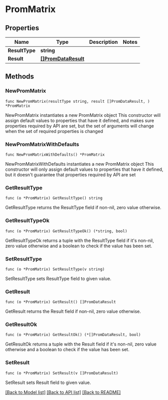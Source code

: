 # PromMatrix

## Properties

Name | Type | Description | Notes
------------ | ------------- | ------------- | -------------
**ResultType** | **string** |  | 
**Result** | [**[]PromDataResult**](PromDataResult.md) |  | 

## Methods

### NewPromMatrix

`func NewPromMatrix(resultType string, result []PromDataResult, ) *PromMatrix`

NewPromMatrix instantiates a new PromMatrix object
This constructor will assign default values to properties that have it defined,
and makes sure properties required by API are set, but the set of arguments
will change when the set of required properties is changed

### NewPromMatrixWithDefaults

`func NewPromMatrixWithDefaults() *PromMatrix`

NewPromMatrixWithDefaults instantiates a new PromMatrix object
This constructor will only assign default values to properties that have it defined,
but it doesn't guarantee that properties required by API are set

### GetResultType

`func (o *PromMatrix) GetResultType() string`

GetResultType returns the ResultType field if non-nil, zero value otherwise.

### GetResultTypeOk

`func (o *PromMatrix) GetResultTypeOk() (*string, bool)`

GetResultTypeOk returns a tuple with the ResultType field if it's non-nil, zero value otherwise
and a boolean to check if the value has been set.

### SetResultType

`func (o *PromMatrix) SetResultType(v string)`

SetResultType sets ResultType field to given value.


### GetResult

`func (o *PromMatrix) GetResult() []PromDataResult`

GetResult returns the Result field if non-nil, zero value otherwise.

### GetResultOk

`func (o *PromMatrix) GetResultOk() (*[]PromDataResult, bool)`

GetResultOk returns a tuple with the Result field if it's non-nil, zero value otherwise
and a boolean to check if the value has been set.

### SetResult

`func (o *PromMatrix) SetResult(v []PromDataResult)`

SetResult sets Result field to given value.



[[Back to Model list]](../README.md#documentation-for-models) [[Back to API list]](../README.md#documentation-for-api-endpoints) [[Back to README]](../README.md)


